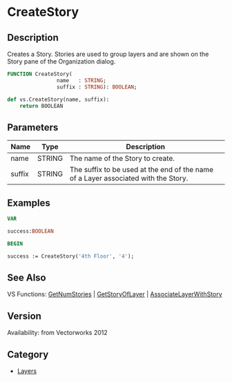 # CreateStory

## Description
Creates a Story. Stories are used to group layers and are shown on the Story pane of the Organization dialog.

```pascal
FUNCTION CreateStory(
				name   : STRING;
				suffix : STRING): BOOLEAN;
```

```python
def vs.CreateStory(name, suffix):
    return BOOLEAN
```

## Parameters
|Name|Type|Description|
|---|---|---|
|name|STRING|The name of the Story to create.|
|suffix|STRING|The suffix to be used at the end of the name of a Layer associated with the Story.|

## Examples
```pascal
VAR

success:BOOLEAN

BEGIN

success := CreateStory('4th Floor', '4');
```

## See Also
VS Functions:
[GetNumStories](GetNumStories.md) 
| [GetStoryOfLayer](GetStoryOfLayer.md) 
| [AssociateLayerWithStory](AssociateLayerWithStory.md)

## Version
Availability: from Vectorworks 2012

## Category
* [Layers](../Categories/Layers.md)
